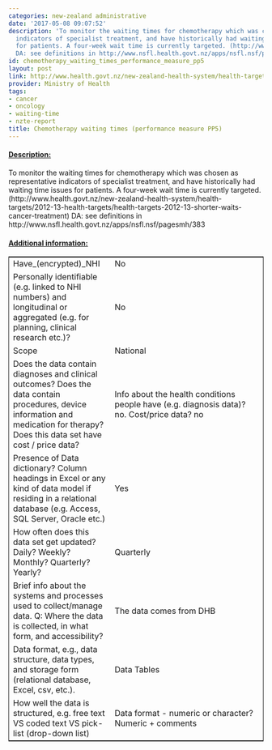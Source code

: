 ```yaml
---
categories: new-zealand administrative
date: '2017-05-08 09:07:52'
description: 'To monitor the waiting times for chemotherapy which was chosen as representative
  indicators of specialist treatment, and have historically had waiting time issues
  for patients. A four-week wait time is currently targeted. (http://www.health.govt.nz/new-zealand-health-system/health-targets/2012-13-health-targets/health-targets-2012-13-shorter-waits-cancer-treatment)
  DA: see definitions in http://www.nsfl.health.govt.nz/apps/nsfl.nsf/pagesmh/383'
id: chemotherapy_waiting_times_performance_measure_pp5
layout: post
link: http://www.health.govt.nz/new-zealand-health-system/health-targets/2012-13-health-targets/health-targets-2012-13-shorter-waits-cancer-treatment
provider: Ministry of Health
tags:
- cancer
- oncology
- waiting-time
- nzte-report
title: Chemotherapy waiting times (performance measure PP5)
---
```



 <h4> <u>Description:</u> </h4>
To monitor the waiting times for chemotherapy which was chosen as representative indicators of specialist treatment, and have historically had waiting time issues for patients. A four-week wait time is currently targeted. (http://www.health.govt.nz/new-zealand-health-system/health-targets/2012-13-health-targets/health-targets-2012-13-shorter-waits-cancer-treatment) DA: see definitions in http://www.nsfl.health.govt.nz/apps/nsfl.nsf/pagesmh/383
 <h4> <u>Additional information:</u> </h4>
 <table style="border: 1px solid">
 <tr> <td width="40%">Have_(encrypted)_NHI</td> <td>No</td> </tr>
 <tr> <td width="40%">Personally identifiable (e.g. linked to NHI numbers) and longitudinal or aggregated (e.g. for planning, clinical research etc.)?</td> <td>No</td> </tr>
 <tr> <td width="40%">Scope</td> <td>National</td> </tr>
 <tr> <td width="40%">Does the data contain diagnoses and clinical outcomes?
Does the data contain procedures, device information and medication for therapy?
Does this data set have cost / price data?</td> <td>Info about the health conditions people have (e.g. diagnosis data)? no. Cost/price data? no</td> </tr>
 <tr> <td width="40%">Presence of Data dictionary? Column headings in Excel or any kind of data model if residing in a relational database (e.g. Access, SQL Server, Oracle etc.) </td> <td>Yes</td> </tr>
 <tr> <td width="40%">How often does this data set get updated? Daily? Weekly? Monthly? Quarterly? Yearly?</td> <td>Quarterly</td> </tr>
 <tr> <td width="40%">Brief info about the systems and processes used to collect/manage data. Q: Where the data is collected, in what form, and accessibility?</td> <td>The data comes from DHB</td> </tr>
 <tr> <td width="40%">Data format, e.g., data structure, data types, and storage form (relational database, Excel, csv, etc.).</td> <td>Data Tables</td> </tr>
 <tr> <td width="40%">How well the data is structured, e.g. free text VS coded text VS pick-list (drop-down list)</td> <td>Data format - numeric or character? Numeric + comments</td> </tr>
 </table>